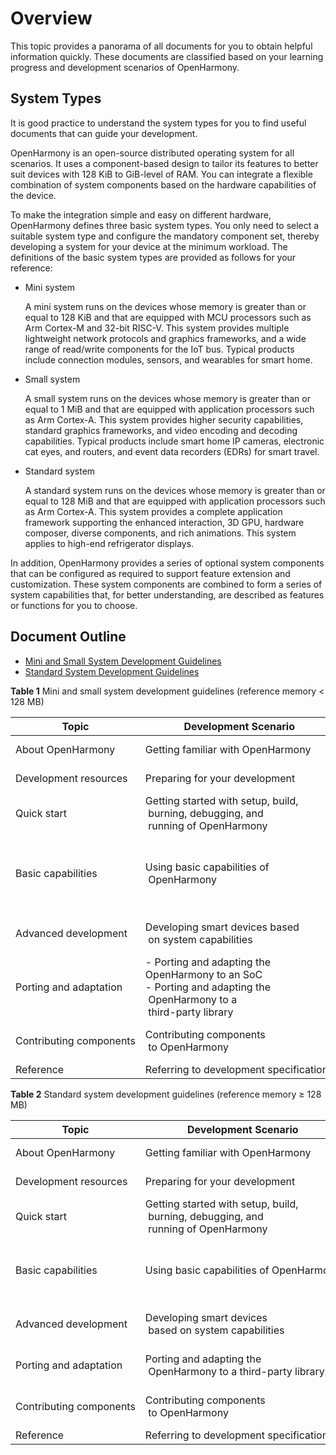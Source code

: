 # Overview<a name="EN-US_TOPIC_0000001152533331"></a>

This topic provides a panorama of all documents for you to obtain helpful information quickly. These documents are classified based on your learning progress and development scenarios of OpenHarmony.

## System Types<a name="section767218232110"></a>

It is good practice to understand the system types for you to find useful documents that can guide your development.

OpenHarmony is an open-source distributed operating system for all scenarios. It uses a component-based design to tailor its features to better suit devices with 128 KiB to GiB-level of RAM. You can integrate a flexible combination of system components based on the hardware capabilities of the device.

To make the integration simple and easy on different hardware, OpenHarmony defines three basic system types. You only need to select a suitable system type and configure the mandatory component set, thereby developing a system for your device at the minimum workload. The definitions of the basic system types are provided as follows for your reference:

-   Mini system

    A mini system runs on the devices whose memory is greater than or equal to 128 KiB and that are equipped with MCU processors such as Arm Cortex-M and 32-bit RISC-V. This system provides multiple lightweight network protocols and graphics frameworks, and a wide range of read/write components for the IoT bus. Typical products include connection modules, sensors, and wearables for smart home.

-   Small system

    A small system runs on the devices whose memory is greater than or equal to 1 MiB and that are equipped with application processors such as Arm Cortex-A. This system provides higher security capabilities, standard graphics frameworks, and video encoding and decoding capabilities. Typical products include smart home IP cameras, electronic cat eyes, and routers, and event data recorders \(EDRs\) for smart travel.

-   Standard system

    A standard system runs on the devices whose memory is greater than or equal to 128 MiB and that are equipped with application processors such as Arm Cortex-A. This system provides a complete application framework supporting the enhanced interaction, 3D GPU, hardware composer, diverse components, and rich animations. This system applies to high-end refrigerator displays.


In addition, OpenHarmony provides a series of optional system components that can be configured as required to support feature extension and customization. These system components are combined to form a series of system capabilities that, for better understanding, are described as features or functions for you to choose.

## Document Outline<a name="section19810171681218"></a>

-   [Mini and Small System Development Guidelines](#table3762949121211)
-   [Standard System Development Guidelines](#table17667535516)

**Table  1**  Mini and small system development guidelines \(reference memory < 128 MB\)

| Topic | Development&nbsp;Scenario | Documents |
| -------- | -------- | -------- |
| About&nbsp;OpenHarmony | Getting&nbsp;familiar&nbsp;with&nbsp;OpenHarmony | -&nbsp;[About&nbsp;OpenHarmony](https://gitee.com/openharmony)<br/>-&nbsp;[Glossary](../glossary.md) |
| Development&nbsp;resources | Preparing&nbsp;for&nbsp;your&nbsp;development | -&nbsp;[Obtaining&nbsp;Source&nbsp;Code](get-code/sourcecode-acquire.md)<br/>-&nbsp;[Tool&nbsp;Acquisition](get-code/gettools-acquire.md) |
| Quick&nbsp;start | Getting&nbsp;started&nbsp;with&nbsp;setup,&nbsp;build,<br/>&nbsp;burning,&nbsp;debugging,&nbsp;and<br/>&nbsp;running&nbsp;of&nbsp;OpenHarmony | [Mini&nbsp;and&nbsp;Small&nbsp;Systems](quick-start/quickstart-lite-overview.md)) |
| Basic&nbsp;capabilities | Using&nbsp;basic&nbsp;capabilities&nbsp;of<br/>&nbsp;OpenHarmony | -&nbsp;[Kernel&nbsp;for&nbsp;Mini&nbsp;Systems](kernel/kernel-mini-overview.md)<br/>-&nbsp;[Kernel&nbsp;for&nbsp;Small&nbsp;Systems](kernel/kernel-small-overview.md)<br/>-&nbsp;[Drivers](driver/driver-hdf-overview.md)<br/>-&nbsp;[Subsystems](subsystems/subsys-build-mini-lite.md)<br/>-&nbsp;[Security&nbsp;Guidelines](security/security-guidelines-overall.md)<br/>-&nbsp;[Privacy&nbsp;Protection](security/security-privacy-protection.md) |
| Advanced&nbsp;development | Developing&nbsp;smart&nbsp;devices&nbsp;based<br/>&nbsp;on&nbsp;system&nbsp;capabilities | -&nbsp;[WLAN-connected&nbsp;Products](guide/device-wlan-led-control.md)<br/>-&nbsp;[Cameras&nbsp;Without&nbsp;a&nbsp;Screen](guide/device-iotcamera-control-overview.md)<br/>-&nbsp;[Cameras&nbsp;with&nbsp;a&nbsp;Screen](guide/device-camera-control-overview.md) |
| Porting&nbsp;and&nbsp;adaptation | -&nbsp;Porting&nbsp;and&nbsp;adapting&nbsp;the&nbsp;<br/>OpenHarmony&nbsp;to&nbsp;an&nbsp;SoC<br/>-&nbsp;Porting&nbsp;and&nbsp;adapting&nbsp;the<br/>&nbsp;OpenHarmony&nbsp;to&nbsp;a<br/>&nbsp;third-party&nbsp;library | -&nbsp;[Mini&nbsp;System&nbsp;SoC&nbsp;Porting&nbsp;Guide](porting/oem_transplant_chip_prepare_knows.md)<br/>-&nbsp;[Small&nbsp;System&nbsp;SoC&nbsp;Porting&nbsp;Guide](porting/porting-smallchip-prepare-needs.md)<br/>-&nbsp;[Third-Party&nbsp;Library&nbsp;Porting&nbsp;Guide&nbsp;for&nbsp;Mini&nbsp;and&nbsp;Small&nbsp;Systems](porting/porting-thirdparty-overview.md) |
| Contributing&nbsp;components | Contributing&nbsp;components<br/>&nbsp;to&nbsp;OpenHarmony | -&nbsp;[HPM Part Overview](hpm-part/hpm-part-about.md)<br/>-&nbsp;[HPM Part Development](hpm-part/hpm-part-development.md)<br/>-&nbsp;[HPM Part Reference](hpm-part/hpm-part-reference.md) |
| Reference | Referring&nbsp;to&nbsp;development&nbsp;specifications | [FAQs](faqs/faqs-overview.md) |


**Table  2**  Standard system development guidelines \(reference memory ≥ 128 MB\)

| Topic | Development&nbsp;Scenario | Documents |
| -------- | -------- | -------- |
| About&nbsp;OpenHarmony | Getting&nbsp;familiar&nbsp;with&nbsp;OpenHarmony | -&nbsp;[About&nbsp;OpenHarmony](https://gitee.com/openharmony/docs/blob/master/en/OpenHarmony-Overview.md)<br/>-&nbsp;[Glossary](../glossary.md) |
| Development&nbsp;resources | Preparing&nbsp;for&nbsp;your&nbsp;development | -&nbsp;[Obtaining&nbsp;Source&nbsp;Code](get-code/sourcecode-acquire.md)<br/>-&nbsp;[Tool&nbsp;Acquisition](get-code/gettools-acquire.md) |
| Quick&nbsp;start | Getting&nbsp;started&nbsp;with&nbsp;setup,&nbsp;build,<br/>&nbsp;burning,&nbsp;debugging,&nbsp;and<br/>&nbsp;running&nbsp;of&nbsp;OpenHarmony | [Standard&nbsp;System](quick-start/quickstart-standard-overview.md) |
| Basic&nbsp;capabilities | Using&nbsp;basic&nbsp;capabilities&nbsp;of&nbsp;OpenHarmony | -&nbsp;[Kernel&nbsp;for&nbsp;Standard&nbsp;Systems](kernel/kernel-standard-overview.md)<br/>-&nbsp;[Drivers](driver/driver-hdf-overview.md)<br/>-&nbsp;[Subsystems](subsystems/subsys-build-standard-large.md)<br/>-&nbsp;[Security&nbsp;Guidelines](security/security-guidelines-overall.md)<br/>-&nbsp;[Privacy&nbsp;Protection](security/security-privacy-protection.md) |
| Advanced&nbsp;development | Developing&nbsp;smart&nbsp;devices<br/>&nbsp;based&nbsp;on&nbsp;system&nbsp;capabilities | -&nbsp;[Development&nbsp;Guidelines&nbsp;on&nbsp;Clock&nbsp;Apps](guide/device-clock-guide.md)<br/>-&nbsp;[Development&nbsp;Example&nbsp;for&nbsp;Platform&nbsp;Drivers](guide/device-driver-demo.md)<br/>-&nbsp;[Development&nbsp;Example&nbsp;for&nbsp;Peripheral&nbsp;Drivers](guide/device-outerdriver-demo.md) |
| Porting&nbsp;and&nbsp;adaptation | Porting&nbsp;and&nbsp;adapting&nbsp;the<br/>&nbsp;OpenHarmony&nbsp;to&nbsp;a&nbsp;third-party&nbsp;library | -&nbsp;[Standard&nbsp;System&nbsp;Porting&nbsp;Guide](porting/standard-system-porting-guide.md)<br/>-&nbsp;[A&nbsp;Method&nbsp;for&nbsp;Rapidly&nbsp;Porting&nbsp;the&nbsp;OpenHarmony&nbsp;Linux&nbsp;Kernel](porting/porting-linux-kernel.md) |
| Contributing&nbsp;components | Contributing&nbsp;components<br/>&nbsp;to&nbsp;OpenHarmony | -&nbsp;[HPM Part Overview](hpm-part/hpm-part-about.md)<br/>-&nbsp;[HPM Part Development](hpm-part/hpm-part-development.md)<br/>-&nbsp;[HPM Part Reference](hpm-part/hpm-part-reference.md) |
| Reference | Referring&nbsp;to&nbsp;development&nbsp;specifications | [FAQs](faqs/faqs-overview.md) 

